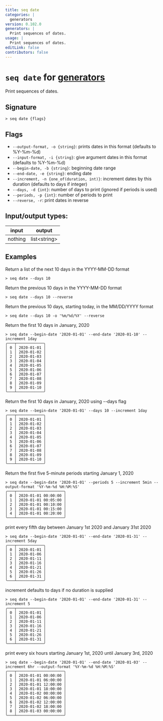 ```yaml
---
title: seq date
categories: |
  generators
version: 0.102.0
generators: |
  Print sequences of dates.
usage: |
  Print sequences of dates.
editLink: false
contributors: false
---
```

<!-- This file is automatically generated. Please edit the command in https://github.com/nushell/nushell instead. -->

# `seq date` for [generators](/commands/categories/generators.md)

<div class='command-title'>Print sequences of dates.</div>

## Signature

```> seq date {flags} ```

## Flags

 -  `--output-format, -o {string}`: prints dates in this format (defaults to %Y-%m-%d)
 -  `--input-format, -i {string}`: give argument dates in this format (defaults to %Y-%m-%d)
 -  `--begin-date, -b {string}`: beginning date range
 -  `--end-date, -e {string}`: ending date
 -  `--increment, -n {one_of(duration, int)}`: increment dates by this duration (defaults to days if integer)
 -  `--days, -d {int}`: number of days to print (ignored if periods is used)
 -  `--periods, -p {int}`: number of periods to print
 -  `--reverse, -r`: print dates in reverse


## Input/output types:

| input   | output       |
| ------- | ------------ |
| nothing | list\<string\> |

## Examples

Return a list of the next 10 days in the YYYY-MM-DD format
```nu
> seq date --days 10

```

Return the previous 10 days in the YYYY-MM-DD format
```nu
> seq date --days 10 --reverse

```

Return the previous 10 days, starting today, in the MM/DD/YYYY format
```nu
> seq date --days 10 -o '%m/%d/%Y' --reverse

```

Return the first 10 days in January, 2020
```nu
> seq date --begin-date '2020-01-01' --end-date '2020-01-10' --increment 1day
╭───┬────────────╮
│ 0 │ 2020-01-01 │
│ 1 │ 2020-01-02 │
│ 2 │ 2020-01-03 │
│ 3 │ 2020-01-04 │
│ 4 │ 2020-01-05 │
│ 5 │ 2020-01-06 │
│ 6 │ 2020-01-07 │
│ 7 │ 2020-01-08 │
│ 8 │ 2020-01-09 │
│ 9 │ 2020-01-10 │
╰───┴────────────╯

```

Return the first 10 days in January, 2020 using --days flag
```nu
> seq date --begin-date '2020-01-01' --days 10 --increment 1day
╭───┬────────────╮
│ 0 │ 2020-01-01 │
│ 1 │ 2020-01-02 │
│ 2 │ 2020-01-03 │
│ 3 │ 2020-01-04 │
│ 4 │ 2020-01-05 │
│ 5 │ 2020-01-06 │
│ 6 │ 2020-01-07 │
│ 7 │ 2020-01-08 │
│ 8 │ 2020-01-09 │
│ 9 │ 2020-01-10 │
╰───┴────────────╯

```

Return the first five 5-minute periods starting January 1, 2020
```nu
> seq date --begin-date '2020-01-01' --periods 5 --increment 5min --output-format '%Y-%m-%d %H:%M:%S'
╭───┬─────────────────────╮
│ 0 │ 2020-01-01 00:00:00 │
│ 1 │ 2020-01-01 00:05:00 │
│ 2 │ 2020-01-01 00:10:00 │
│ 3 │ 2020-01-01 00:15:00 │
│ 4 │ 2020-01-01 00:20:00 │
╰───┴─────────────────────╯

```

print every fifth day between January 1st 2020 and January 31st 2020
```nu
> seq date --begin-date '2020-01-01' --end-date '2020-01-31' --increment 5day
╭───┬────────────╮
│ 0 │ 2020-01-01 │
│ 1 │ 2020-01-06 │
│ 2 │ 2020-01-11 │
│ 3 │ 2020-01-16 │
│ 4 │ 2020-01-21 │
│ 5 │ 2020-01-26 │
│ 6 │ 2020-01-31 │
╰───┴────────────╯

```

increment defaults to days if no duration is supplied
```nu
> seq date --begin-date '2020-01-01' --end-date '2020-01-31' --increment 5
╭───┬────────────╮
│ 0 │ 2020-01-01 │
│ 1 │ 2020-01-06 │
│ 2 │ 2020-01-11 │
│ 3 │ 2020-01-16 │
│ 4 │ 2020-01-21 │
│ 5 │ 2020-01-26 │
│ 6 │ 2020-01-31 │
╰───┴────────────╯

```

print every six hours starting January 1st, 2020 until January 3rd, 2020
```nu
> seq date --begin-date '2020-01-01' --end-date '2020-01-03' --increment 6hr --output-format '%Y-%m-%d %H:%M:%S'
╭───┬─────────────────────╮
│ 0 │ 2020-01-01 00:00:00 │
│ 1 │ 2020-01-01 06:00:00 │
│ 2 │ 2020-01-01 12:00:00 │
│ 3 │ 2020-01-01 18:00:00 │
│ 4 │ 2020-01-02 00:00:00 │
│ 5 │ 2020-01-02 06:00:00 │
│ 6 │ 2020-01-02 12:00:00 │
│ 7 │ 2020-01-02 18:00:00 │
│ 8 │ 2020-01-03 00:00:00 │
╰───┴─────────────────────╯

```
